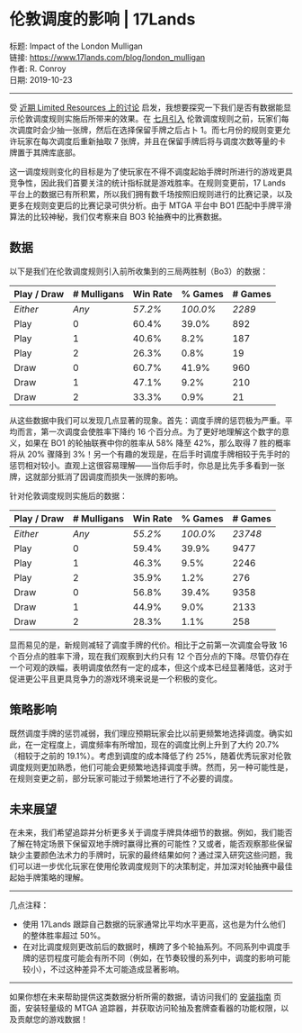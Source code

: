 # 伦敦调度的影响 | 17Lands

标题: Impact of the London Mulligan \
链接: https://www.17lands.com/blog/london_mulligan \
作者: R. Conroy \
日期: 2019-10-23

---

受 [近期 Limited Resources 上的讨论](http://lrcast.com/limited-resources-514-throne-of-eldraine-aggro-update-and-qa/) 启发，我想要探究一下我们是否有数据能显示伦敦调度规则实施后所带来的效果。在 [七月引入](https://magic.wizards.com/en/articles/archive/news/london-mulligan-2019-06-03) 伦敦调度规则之前，玩家们每次调度时会少抽一张牌，然后在选择保留手牌之后占卜 1。而七月份的规则变更允许玩家在每次调度后重新抽取 7 张牌，并且在保留手牌后将与调度次数等量的卡牌置于其牌库底部。

这一调度规则变化的目标是为了使玩家在不得不调度起始手牌时所进行的游戏更具竞争性，因此我们首要关注的统计指标就是游戏胜率。在规则变更前，17 Lands平台上的数据已有所积累，所以我们拥有数千场按照旧规则进行的比赛记录，以及更多在规则变更后的比赛记录可供分析。由于 MTGA 平台中 BO1 匹配中手牌平滑算法的比较神秘，我们仅考察来自 BO3 轮抽赛中的比赛数据。

## 数据

以下是我们在伦敦调度规则引入前所收集到的三局两胜制（Bo3）的数据：

| Play / Draw | \# Mulligans | Win Rate | % Games  | \# Games |
| ----------- | ------------ | -------- | -------- | -------- |
| *Either*    | *Any*        | *57.2%*  | *100.0%* | *2289*   |
| Play        | 0            | 60.4%    | 39.0%    | 892      |
| Play        | 1            | 40.6%    | 8.2%     | 187      |
| Play        | 2            | 26.3%    | 0.8%     | 19       |
| Draw        | 0            | 60.7%    | 41.9%    | 960      |
| Draw        | 1            | 47.1%    | 9.2%     | 210      |
| Draw        | 2            | 33.3%    | 0.9%     | 21       |

从这些数据中我们可以发现几点显著的现象。首先：调度手牌的惩罚极为严重。平均而言，第一次调度会使胜率下降约 16 个百分点。为了更好地理解这个数字的意义，如果在 BO1 的轮抽联赛中你的胜率从 58% 降至 42%，那么取得 7 胜的概率将从 20% 骤降到 3%！另一个有趣的发现是，在后手时调度手牌相较于先手时的惩罚相对较小。直观上这很容易理解——当你后手时，你总是比先手多看到一张牌，这就部分抵消了因调度而损失一张牌的影响。

针对伦敦调度规则实施后的数据：

| Play / Draw | \# Mulligans | Win Rate | % Games  | \# Games |
| ----------- | ------------ | -------- | -------- | -------- |
| *Either*    | *Any*        | *55.2%*  | *100.0%* | *23748*  |
| Play        | 0            | 59.4%    | 39.9%    | 9477     |
| Play        | 1            | 46.3%    | 9.5%     | 2246     |
| Play        | 2            | 35.9%    | 1.2%     | 276      |
| Draw        | 0            | 56.8%    | 39.4%    | 9358     |
| Draw        | 1            | 44.9%    | 9.0%     | 2133     |
| Draw        | 2            | 28.3%    | 1.1%     | 258      |

显而易见的是，新规则减轻了调度手牌的代价。相比于之前第一次调度会导致 16 个百分点的胜率下滑，现在我们观察到大约只有 12 个百分点的下降。尽管仍存在一个可观的跌幅，表明调度依然有一定的成本，但这个成本已经显著降低，这对于促进更公平且更具竞争力的游戏环境来说是一个积极的变化。

## 策略影响

既然调度手牌的惩罚减弱，我们理应预期玩家会比以前更频繁地选择调度。确实如此，在一定程度上，调度频率有所增加，现在的调度比例上升到了大约 20.7%（相较于之前的 19.1%）。考虑到调度的成本降低了约 25%，随着优秀玩家对伦敦调度规则更加熟悉，他们可能会更频繁地选择调度手牌。然而，另一种可能性是，在规则变更之前，部分玩家可能过于频繁地进行了不必要的调度。

## 未来展望

在未来，我们希望追踪并分析更多关于调度手牌具体细节的数据。例如，我们能否了解在特定场景下保留双地手牌时赢得比赛的可能性？又或者，能否观察那些保留缺少主要颜色法术力的手牌时，玩家的最终结果如何？通过深入研究这些问题，我们可以进一步优化玩家在使用伦敦调度规则下的决策制定，并加深对轮抽赛中最佳起始手牌策略的理解。

---

几点注释：

- 使用 17Lands 跟踪自己数据的玩家通常比平均水平更高，这也是为什么他们的整体胜率超过 50%。
- 在对比调度规则更改前后的数据时，横跨了多个轮抽系列。不同系列中调度手牌的惩罚程度可能会有所不同（例如，在节奏较慢的系列中，调度的影响可能较小），不过这种差异不太可能造成显著影响。

---

如果你想在未来帮助提供这类数据分析所需的数据，请访问我们的 [安装指南](https://www.17lands.com/getting_started) 页面，安装轻量级的 MTGA 追踪器，并获取访问轮抽及套牌查看器的功能权限，以及贡献您的游戏数据！
